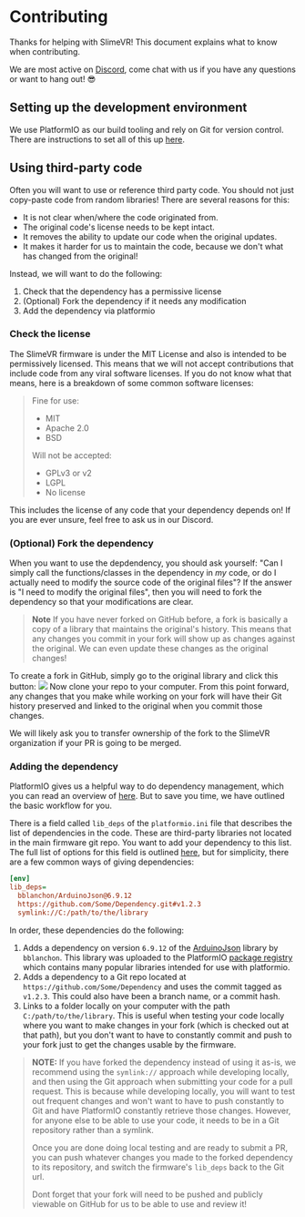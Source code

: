 # Contributing

Thanks for helping with SlimeVR! This document explains what to know when
contributing.

We are most active on [Discord](https://discord.gg/SlimeVR), come chat with us if you
have any questions or want to hang out! 😎


## Setting up the development environment

We use PlatformIO as our build tooling and rely on Git for version control. There are
instructions to set all of this up [here](https://docs.slimevr.dev/firmware/setup-and-install.html).


## Using third-party code

Often you will want to use or reference third party code. You should not just
copy-paste code from random libraries! There are several reasons for this:

- It is not clear when/where the code originated from.
- The original code's license needs to be kept intact.
- It removes the ability to update our code when the original updates.
- It makes it harder for us to maintain the code, because we don't what has changed
  from the original!

Instead, we will want to do the following:
1. Check that the dependency has a permissive license
2. (Optional) Fork the dependency if it needs any modification
1. Add the dependency via platformio


### Check the license

The SlimeVR firmware is under the MIT License and also is intended to be permissively
licensed. This means that we will not accept contributions that include code from any
viral software licenses. If you do not know what that means, here is a breakdown of some
common software licenses:

> Fine for use:
> * MIT
> * Apache 2.0
> * BSD
>
> Will not be accepted:
> * GPLv3 or v2
> * LGPL
> * No license

This includes the license of any code that your dependency depends on! If you are ever
unsure, feel free to ask us in our Discord.


### (Optional) Fork the dependency

When you want to use the depdendency, you should ask yourself: "Can I simply call the
functions/classes in the dependency in *my* code, or do I actually need to modify the
source code of the original files"? If the answer is "I need to modify the original
files", then you will need to fork the dependency so that your modifications are clear.

> **Note**
> If you have never forked on GitHub before, a fork is basically a copy of a library that
> maintains the original's history. This means that any changes you commit in your fork
> will show up as changes against the original. We can even update these changes as the
> original changes!

To create a fork in GitHub, simply go to the original library and click this button:
![](https://docs.github.com/assets/cb-28613/images/help/repository/fork_button.png)
Now clone your repo to your computer. From this point forward, any changes that you
make while working on your fork will have their Git history preserved and linked to the
original when you commit those changes.

We will likely ask you to transfer ownership of the fork to the SlimeVR organization if
your PR is going to be merged.


### Adding the dependency

PlatformIO gives us a helpful way to do dependency management, which you can read an
overview of [here](https://docs.platformio.org/en/latest/librarymanager/dependencies.html).
But to save you time, we have outlined the basic workflow for you.

There is a field called `lib_deps` of the `platformio.ini` file that describes the list
of dependencies in the code. These are third-party libraries not located in the main
firmware git repo. You want to add your dependency to this list. The full list of
options for this field is outlined [here], but for simplicity, there are a few common
ways of giving dependencies:

[here]: https://docs.platformio.org/en/latest/core/userguide/pkg/cmd_install.html#cmd-pkg-install-specifications

```ini
[env]
lib_deps=
  bblanchon/ArduinoJson@6.9.12
  https://github.com/Some/Dependency.git#v1.2.3
  symlink://C:/path/to/the/library
```

In order, these dependencies do the following:
1. Adds a dependency on version `6.9.12` of the
  [ArduinoJson](https://registry.platformio.org/libraries/bblanchon/ArduinoJson)
  library by `bblanchon`. This library was uploaded to the PlatformIO
  [package registry](https://registry.platformio.org/search) which contains many popular
  libraries intended for use with platformio.
2. Adds a dependency to a Git repo located at `https://github.com/Some/Dependency` and
  uses the commit tagged as `v1.2.3`. This could also have been a branch name, or a
  commit hash.
3. Links to a folder locally on your computer with the path `C:/path/to/the/library`.
  This is useful when testing your code locally where you want to make changes in your
  fork (which is checked out at that path), but you don't want to have to constantly
  commit and push to your fork just to get the changes usable by the firmware.

> **NOTE:**
> If you have forked the dependency instead of using it as-is, we recommend using the
> `symlink://` approach while developing locally, and then using the Git approach when
> submitting your code for a pull request. This is because while developing locally,
> you will want to test out frequent changes and won't want to have to push constantly
> to Git and have PlatformIO constantly retrieve those changes. However, for anyone
> else to be able to use your code, it needs to be in a Git repository rather than a symlink.
>
> Once you are done doing local testing and are ready to submit a PR, you can push
> whatever changes you made to the forked dependency to its repository, and switch the
> firmware's `lib_deps` back to the Git url.
>
> Dont forget that your fork will need to be pushed and publicly viewable on GitHub for
> us to be able to use and review it!

